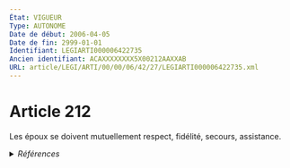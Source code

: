 ```yaml
---
État: VIGUEUR
Type: AUTONOME
Date de début: 2006-04-05
Date de fin: 2999-01-01
Identifiant: LEGIARTI000006422735
Ancien identifiant: ACAXXXXXXXX5X00212AAXXAB
URL: article/LEGI/ARTI/00/00/06/42/27/LEGIARTI000006422735.xml
---
```


<h1>Article 212</h1>

Les époux se doivent mutuellement respect, fidélité, secours, assistance.


<details>
  <summary><em>Références</em></summary>

  <h2>Articles faisant référence à l'article</h2>
  
  <ul>
    <li>
      <a href="https://legal.tricoteuses.fr//redirection/LEGIARTI000006250459?vers=git&vers=legifrance">LOI n° 2006-399 du 4 avril 2006 renforçant la prévention et la répression des violences au sein du couple ou commises contre les mineurs - article 2 ENTIEREMENT_MODIF</a> MODIFICATION cible
    </li>
  </ul>
  
  <h2>Références faites par l'article</h2>
  
  <ul>
    <li>
      1928-03-30 CITATION cible <a href="https://legal.tricoteuses.fr//redirection/LEGIARTI000006879007?vers=git&vers=legifrance">Loi du 30 mars 1928 relative au statut du personnel navigant de l'aéronautique - article 2 septies AUTONOME VIGUEUR, en vigueur depuis le 2006-03-24</a>
    </li>
    <li>
      1988-12-01 CITATION cible <a href="https://legal.tricoteuses.fr//redirection/LEGIARTI000006756359?vers=git&vers=legifrance">Loi n°88-1088 du 1 décembre 1988 relative au revenu minimum d'insertion. - article 23 AUTONOME ABROGE, en vigueur du 1988-12-03 au 2000-12-23</a>
    </li>
    <li>
      2006-04-04 MODIFICATION source <a href="https://legal.tricoteuses.fr//redirection/LEGIARTI000006250459?vers=git&vers=legifrance">LOI n° 2006-399 du 4 avril 2006 renforçant la prévention et la répression des violences au sein du couple ou commises contre les mineurs - article 2 ENTIEREMENT_MODIF</a>
    </li>
    <li>
      2999-01-01 CITATION cible <a href="https://legal.tricoteuses.fr//redirection/LEGIARTI000006423870?vers=git&vers=legifrance">Code civil - article 270 AUTONOME MODIFIE, en vigueur du 1976-01-01 au 2005-01-01</a>
    </li>
    <li>
      2999-01-01 CITATION cible <a href="https://legal.tricoteuses.fr//redirection/LEGIARTI000027432006?vers=git&vers=legifrance">Code civil - article 75 AUTONOME VIGUEUR, en vigueur depuis le 2013-05-19</a>
    </li>
    <li>
      2999-01-01 CITATION cible <a href="https://legal.tricoteuses.fr//redirection/LEGIARTI000047453055?vers=git&vers=legifrance">Code de l'action sociale et des familles - article L262-10 AUTONOME VIGUEUR, en vigueur depuis le 2023-09-01</a>
    </li>
    <li>
      2999-01-01 CITATION cible <a href="https://legal.tricoteuses.fr//redirection/LEGIARTI000006797259?vers=git&vers=legifrance">Code de l'action sociale et des familles - article L262-35 AUTONOME MODIFIE, en vigueur du 2006-03-24 au 2009-06-01</a>
    </li>
    <li>
      2999-01-01 CITATION cible <a href="https://legal.tricoteuses.fr//redirection/LEGIARTI000031721503?vers=git&vers=legifrance">Code de l'action sociale et des familles - article L314-12-1 AUTONOME VIGUEUR, en vigueur depuis le 2015-12-30</a>
    </li>
    <li>
      2999-01-01 CITATION cible <a href="https://legal.tricoteuses.fr//redirection/LEGIARTI000049391475?vers=git&vers=legifrance">Code de l'action sociale et des familles - article L315-16 AUTONOME VIGUEUR, en vigueur depuis le 2025-01-01</a>
    </li>
    <li>
      2999-01-01 CITATION cible <a href="https://legal.tricoteuses.fr//redirection/LEGIARTI000006691040?vers=git&vers=legifrance">Code de la santé publique - article L6145-11 AUTONOME VIGUEUR, en vigueur depuis le 2000-06-22</a>
    </li>
    <li>
      2999-01-01 CITATION cible <a href="https://legal.tricoteuses.fr//redirection/LEGIARTI000006694354?vers=git&vers=legifrance">Code de la santé publique - article L708 AUTONOME TRANSFERE, en vigueur du 1953-10-07 au 1991-08-02</a>
    </li>
    <li>
      2999-01-01 CITATION cible <a href="https://legal.tricoteuses.fr//redirection/LEGIARTI000006694926?vers=git&vers=legifrance">Code de la santé publique - article L714-38 AUTONOME ABROGE, en vigueur du 1999-12-30 au 2000-06-22</a>
    </li>
    <li>
      2999-01-01 CITATION cible <a href="https://legal.tricoteuses.fr//redirection/LEGIARTI000006917693?vers=git&vers=legifrance">Code de la santé publique - article R6145-4 AUTONOME MODIFIE, en vigueur du 2007-01-12 au 2010-05-01</a>
    </li>
    <li>
      2999-01-01 CITATION cible <a href="https://legal.tricoteuses.fr//redirection/LEGIARTI000006743216?vers=git&vers=legifrance">Code de la sécurité sociale - article L524-4 AUTONOME ABROGE, en vigueur du 2006-12-27 au 2009-06-01</a>
    </li>
    <li>
      CODIFICATION source Loi 1803-03-14
    </li>
  </ul>
</details>
